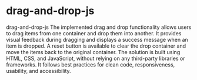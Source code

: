 # drag-and-drop-js
drag-and-drop-js
The implemented drag and drop functionality allows users to drag items from one container and drop them into another. It provides visual feedback during dragging and displays a success message when an item is dropped. A reset button is available to clear the drop container and move the items back to the original container. The solution is built using HTML, CSS, and JavaScript, without relying on any third-party libraries or frameworks. It follows best practices for clean code, responsiveness, usability, and accessibility.
